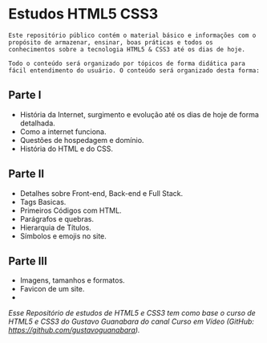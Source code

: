 # Estudos HTML5 CSS3

    Este repositório público contém o material básico e informações com o propósito de armazenar, ensinar, boas práticas e todos os conhecimentos sobre a tecnologia HTML5 & CSS3 até os dias de hoje.

    Todo o conteúdo será organizado por tópicos de forma didática para fácil entendimento do usuário. O conteúdo será organizado desta forma:

## Parte I
* História da Internet, surgimento e evolução até os dias de hoje de forma detalhada.
* Como a internet funciona.
* Questões de hospedagem e domínio.
* História do HTML e do CSS.

## Parte II
* Detalhes sobre Front-end, Back-end e Full Stack.
* Tags Basicas.
* Primeiros Códigos com HTML.
* Parágrafos e quebras.
* Hierarquia de Títulos.
* Símbolos e emojis no site.

## Parte III
* Imagens, tamanhos e formatos.
* Favicon de um site.
*



*Esse Repositório de estudos de HTML5 e CSS3 tem como base o curso de HTML5 e CSS3 do Gustavo Guanabara do canal Curso em Vídeo (GitHub: https://github.com/gustavoguanabara).*